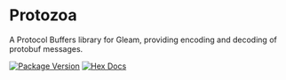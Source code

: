 # Protozoa

A Protocol Buffers library for Gleam, providing encoding and decoding of protobuf messages.

[![Package Version](https://img.shields.io/hexpm/v/protozoa)](https://hex.pm/packages/protozoa)
[![Hex Docs](https://img.shields.io/badge/hex-docs-ffaff3)](https://hexdocs.pm/protozoa/)
